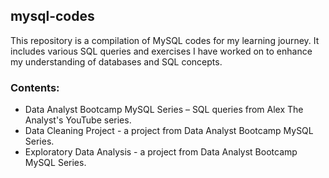 ## mysql-codes

This repository is a compilation of MySQL codes for my learning journey. It includes various SQL queries and exercises I have worked on to enhance my understanding of databases and SQL concepts.

### Contents:
- Data Analyst Bootcamp MySQL Series – SQL queries from Alex The Analyst's YouTube series.
- Data Cleaning Project - a project from Data Analyst Bootcamp MySQL Series.
- Exploratory Data Analysis - a project from Data Analyst Bootcamp MySQL Series.
